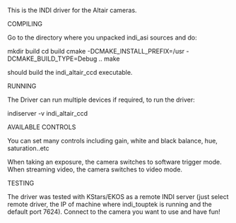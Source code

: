 This is the INDI driver for the Altair cameras.

COMPILING

Go to the directory where  you unpacked indi_asi sources and do:

mkdir build
cd build
cmake -DCMAKE_INSTALL_PREFIX=/usr -DCMAKE_BUILD_TYPE=Debug ..
make

should build the indi_altair_ccd executable.

RUNNING

The Driver can run multiple devices if required, to run the driver:

indiserver -v indi_altair_ccd

AVAILABLE CONTROLS

You can set many controls including gain, white and black balance, hue, saturation..etc

When taking an exposure, the camera switches to software trigger mode. When streaming video, the camera switches to video mode.

TESTING

The driver was tested with KStars/EKOS as a remote INDI
server (just select remote driver, the IP of machine where indi_touptek
is running and the default port 7624). Connect to the camera you want
to use and have fun!

